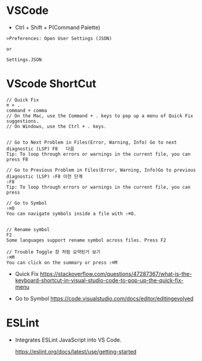# VSCode

- Ctrl + Shift + P(Command Palette)

```
>Preferences: Open User Settings (JSON)

or

Settings.JSON

```

# VScode ShortCut

```
// Quick Fix
⌘ + .
command + comma
// On the Mac, use the Command + . keys to pop up a menu of Quick Fix suggestions.
// On Windows, use the Ctrl + . keys.


// Go to Next Problem in Files(Error, Warning, Info) Go to next diagnostic (LSP) F8   다음
Tip: To loop through errors or warnings in the current file, you can press F8

// Go to Previous Problem in Files(Error, Warning, Info)Go to previous diagnostic (LSP) ⇧F8 이전 단계
⇧F8
Tip: To loop through errors or warnings in the current file, you can press

// Go to Symbol
⇧⌘O
You can navigate symbols inside a file with ⇧⌘O.


// Rename symbol
F2
Some languages support rename symbol across files. Press F2

// Trouble Toggle 창 처럼 요약된거 보기
⇧⌘M 
You can click on the summary or press ⇧⌘M 
```

- Quick Fix https://stackoverflow.com/questions/47287367/what-is-the-keyboard-shortcut-in-visual-studio-code-to-pop-up-the-quick-fix-menu

- Go to Symbol https://code.visualstudio.com/docs/editor/editingevolved

# ESLint

- Integrates ESLint JavaScript into VS Code.

  https://eslint.org/docs/latest/use/getting-started
